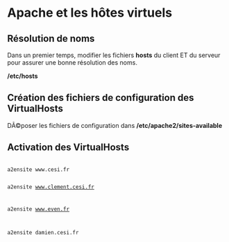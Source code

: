 # Apache et les hôtes virtuels

## Résolution de noms

Dans un premier temps, modifier les fichiers **hosts** du client ET du serveur pour assurer une bonne résolution des noms.

**/etc/hosts**

## Création des fichiers de configuration des VirtualHosts

DÃ©poser les fichiers de configuration dans **/etc/apache2/sites-available**

## Activation des VirtualHosts

<code>
a2ensite www.cesi.fr

a2ensite www.clement.cesi.fr

a2ensite www.even.fr

a2ensite damien.cesi.fr
</code>
